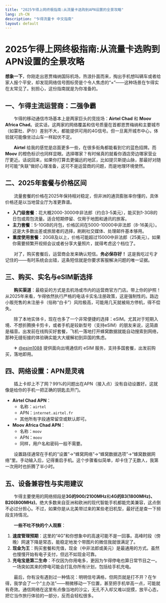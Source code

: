 ```yaml
---
title: "2025乍得上网终极指南:从流量卡选购到APN设置的全景攻略"
lang: zh-CN
description: "乍得流量卡 中文指南"
layout: default
---
```

# 2025乍得上网终极指南:从流量卡选购到APN设置的全景攻略

**想象一下**，你刚走出恩贾梅纳国际机场，热浪扑面而来，掏出手机想叫辆车或者给家人报个平安，却发现网络信号图标旁是个令人焦虑的“×”——这种场景在乍得实在太常见了。别担心，这份指南就是为你准备的。

## 一、乍得主流运营商：二强争霸

　　乍得的移动通信市场基本上是两家巨头的竞技场：**Airtel Chad** 和 **Moov Africa Chad**。说实话，这两家的网络覆盖和信号质量在首都恩贾梅纳和主要城市（如蒙杜、萨尔）差别不大，都能提供可用的4G信号。但一旦离开城市中心，体验就可能像坐过山车一样起伏不定。

　　**Airtel** 给我的感觉是店面更多一些，在很多街角都能看到它的蓝色招牌。而 **Moov** 的橙色标识也同样显眼。选择哪家？有时候真的就看你酒店旁边哪家营业厅更近。话说回来，如果你打算去更偏远的地区，比如提贝斯提山脉，那最好对随时可能“失联”做好心理准备，这可不是运营商的问题，而是地理环境使然。

## 二、2025年套餐与价格区间

　　流量套餐的价格在2025年保持相对稳定，但非洲的通货膨胀率你懂的，具体价格还是以当地营业厅为准更靠谱。

*   **入门级套餐**：花大概2000-3000中非法郎（约合3-5美元），能买到1-3GB的日包或周包流量。适合短期停留、仅用于地图和通讯的旅客。
*   **主力套餐**：5-10GB的月包，价格区间在5000-10000中非法郎（8-16美元）。这是大多数出差或旅居者的选择，刷刷社交媒体、处理邮件基本够用。
*   **重度使用套餐**：20GB及以上，价格可能超过15000中非法郎（25美元）。如果你需要频繁开视频会议或者分享大量照片，就得考虑这个档位了。

　　对了，购买套餐后，运营商会发来确认短信。**务必保存好！** 这是我吃过亏才记住的——有时系统会出错，这条短信就是你要求客服解决问题的唯一证据。

## 三、购买、实名与eSIM新选择

　　**购买渠道**：最稳妥的方式是去机场或市内的运营商官方门店。带上你的护照！从2025年来看，乍得依然执行严格的电话卡实名注册政策，这是强制性的。路边小贩兜售的未注册卡（俗称“白卡”）风险极高，可能用几天就被局方停机，得不偿失。

　　除了本地实体卡，现在也多了一个非常便捷的选择：eSIM。尤其对于短期入境、不想折腾换卡剪卡，或者手机是较新型号（支持eSIM）的朋友来说，这简直是福音。出发前在线购买好套餐，飞机一落地打开蜂窝数据就能自动搜索到网络，那种无缝衔接的体验确实能大大缓解初到异国的焦虑。

　　✈ [@esim1088](https://t.me/s/esim1088) 提供面向出境通信的 eSIM 服务，支持多国套餐，出发前购买，落地即用。

## 四、网络设置：APN是灵魂

　　插上卡却上不了网？99%的问题出在APN（接入点）没有自动设置好。这就像是给你的手机一把正确的钥匙去开门。

*   **Airtel Chad APN**：
    *   名称：`airtel`
    *   APN：`internet.airtel.fr`
    *   其他所有字段通常留空或默认即可。
*   **Moov Africa Chad APN**：
    *   名称：`moov`
    *   APN：`moov`
    *   同样，用户名和密码一般不需要。

　　设置路径通常在手机的“设置”->“蜂窝网络”->“蜂窝数据选项”->“蜂窝数据网络”里。手动输入后，记得重启手机。这个步骤看似简单，却卡住了无数人，我第一次用时也折腾了半小时。

## 五、设备兼容性与实用建议

　　乍得主要使用的网络频段是**3G的900/2100MHz**和**4G的B3(1800MHz)、B20(800MHz)**。绝大多数来自亚洲和欧洲的现代智能手机都能完美兼容，这点倒不必过分担心。不过，如果你是从北美带过来的某些老旧机型，最好还是查一下频段支持情况。

　　**一些不吐不快的个人观察**：

1.  **速度管理预期**：这里的“4G”和你想象中的高速可能不是一回事。高峰时段（傍晚）网速下降是常态，能稳定地发个带图片的微信我就很满足了。
2.  **现金为王**：购买套餐和充值，现金（中非法郎或美元）是最通用的方式。虽然也慢慢开始有电子支付，但远不如现金可靠。
3.  **充电宝是第二生命**：不仅因为你用电多，更因为乍得停电也算日常节目之一。一场突如其来的停电可能会打乱你所有计划，包括给手机充电。

　　最后，你有没有遇到过一种情况：明明信号满格，但网页就是打不开？在乍得，我学会了一个“土办法”——稍微移动一下位置，甚至把手机举高一点，可能就有奇效。通信网络在这里有点像当地的沙尘，无孔不入却又难以捉摸，放平心态，把它当作旅行体验的一部分，反而会轻松很多。